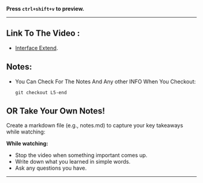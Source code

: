 **Press `ctrl+shift+v` to preview.**

---

## Link To The Video :

- [Interface Extend](https://www.youtube.com/watch?v=3iwthBqZwrM&list=PLDoPjvoNmBAy532K9M_fjiAmrJ0gkCyLJ&index=25).

## Notes:

- You Can Check For The Notes And Any other INFO When You Checkout:

  ```git
  git checkout L5-end
  ```

## OR Take Your Own Notes!

Create a markdown file (e.g., notes.md) to capture your key takeaways while watching:

**While watching:**

- Stop the video when something important comes up.
- Write down what you learned in simple words.
- Ask any questions you have.

---